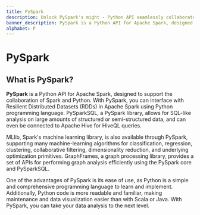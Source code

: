 ```yaml
---
title: PySpark
description: Unlock PySpark's might - Python API seamlessly collaborates with Apache Spark. Interface with Resilient Distributed Datasets to elevate your Spark workflows.
banner_description: PySpark is a Python API for Apache Spark, designed to support the collaboration of Spark and Python. With PySpark, you can interface with Resilient Distributed Datasets (RDDs) in Apache Spark using Python programming language.
alphabet: P
---
```


# PySpark

## What is PySpark?

**PySpark** is a Python API for Apache Spark, designed to support the collaboration of Spark and Python. With PySpark, you can interface with Resilient Distributed Datasets (RDDs) in Apache Spark using Python programming language. PySparkSQL, a PySpark library, allows for SQL-like analysis on large amounts of structured or semi-structured data, and can even be connected to Apache Hive for HiveQL queries.

MLlib, Spark's machine learning library, is also available through PySpark, supporting many machine-learning algorithms for classification, regression, clustering, collaborative filtering, dimensionality reduction, and underlying optimization primitives. GraphFrames, a graph processing library, provides a set of APIs for performing graph analysis efficiently using the PySpark core and PySparkSQL.

One of the advantages of PySpark is its ease of use, as Python is a simple and comprehensive programming language to learn and implement. Additionally, Python code is more readable and familiar, making maintenance and data visualization easier than with Scala or Java. With PySpark, you can take your data analysis to the next level.
